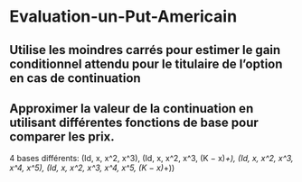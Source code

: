 # Evaluation-un-Put-Americain
## Utilise les moindres carrés pour estimer le gain conditionnel attendu pour le titulaire de l’option en cas de continuation
## Approximer la valeur de la continuation en utilisant différentes fonctions de base pour comparer les prix.
4 bases différents: (Id, x, x^2, x^3), (Id, x, x^2, x^3, (K − x)_+), (Id, x, x^2, x^3, x^4, x^5), (Id, x, x^2, x^3, x^4, x^5, (K − x)_+))
